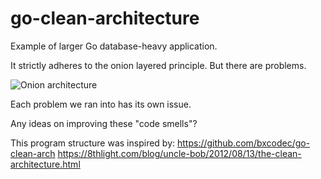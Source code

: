 # go-clean-architecture
Example of larger Go database-heavy application.

It strictly adheres to the onion layered principle. But there are problems.

![Onion architecture](https://8thlight.com/blog/assets/posts/2012-08-13-the-clean-architecture/CleanArchitecture.jpg)

Each problem we ran into has its own issue.

Any ideas on improving these "code smells"?

This program structure was inspired by:
https://github.com/bxcodec/go-clean-arch
https://8thlight.com/blog/uncle-bob/2012/08/13/the-clean-architecture.html